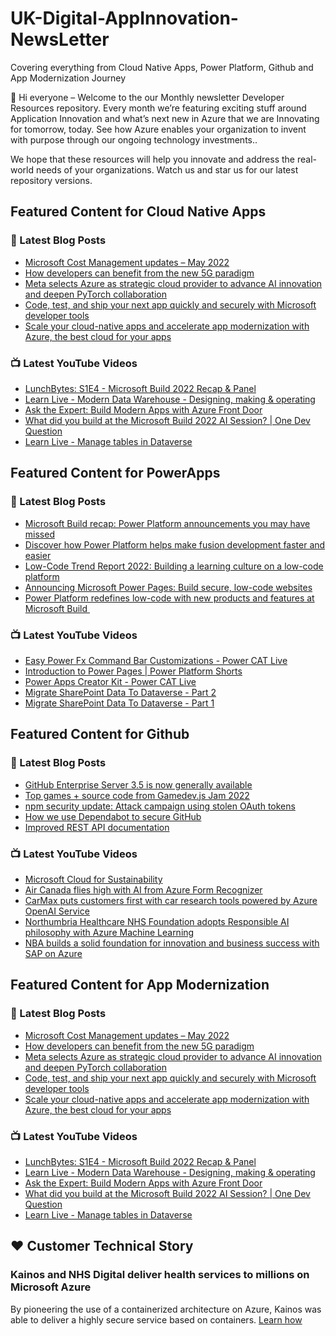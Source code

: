 # UK-Digital-AppInnovation-NewsLetter

Covering everything from Cloud Native Apps, Power Platform, Github and App Modernization Journey

👋 Hi everyone – Welcome to the our Monthly newsletter Developer Resources repository. Every month we’re featuring exciting stuff around Application Innovation and what’s next new in Azure that we are Innovating for tomorrow, today. See how Azure enables your organization to invent with purpose through our ongoing technology investments..


We hope that these resources will help you innovate and address the real-world needs of your organizations. Watch us and star us for our latest repository versions.

## Featured Content for Cloud Native Apps


### 📝 Latest Blog Posts

    
<!-- BLOGCNA:START -->
- [Microsoft Cost Management updates – May 2022](https://azure.microsoft.com/blog/microsoft-cost-management-updates-may-2022/)
- [How developers can benefit from the new 5G paradigm](https://azure.microsoft.com/blog/how-developers-can-benefit-from-the-new-5g-paradigm/)
- [Meta selects Azure as strategic cloud provider to advance AI innovation and deepen PyTorch collaboration](https://azure.microsoft.com/blog/meta-selects-azure-as-strategic-cloud-provider-to-advance-ai-innovation-and-deepen-pytorch-collaboration/)
- [Code, test, and ship your next app quickly and securely with Microsoft developer tools](https://azure.microsoft.com/blog/code-test-and-ship-your-next-app-quickly-and-securely-with-microsoft-developer-tools/)
- [Scale your cloud-native apps and accelerate app modernization with Azure, the best cloud for your apps](https://azure.microsoft.com/blog/scale-your-cloudnative-apps-and-accelerate-app-modernization-with-azure-the-best-cloud-for-your-apps/)
<!-- BLOGCNA:END -->

### 📺 Latest YouTube Videos

 
<!-- YOUTUBECNA:START -->
- [LunchBytes: S1E4 - Microsoft Build 2022 Recap &amp; Panel](https://www.youtube.com/watch?v=KDKa1sOxuSA)
- [Learn Live - Modern Data Warehouse - Designing, making &amp; operating](https://www.youtube.com/watch?v=ui8r3IUdXFY)
- [Ask the Expert: Build Modern Apps with Azure Front Door](https://www.youtube.com/watch?v=strVFJmihlY)
- [What did you build at the Microsoft Build 2022 AI Session? | One Dev Question](https://www.youtube.com/watch?v=Mwav303BwxM)
- [Learn Live - Manage tables in Dataverse](https://www.youtube.com/watch?v=9E6PlRFsh1M)
<!-- YOUTUBECNA:END -->

##  Featured Content for PowerApps
### 📝 Latest Blog Posts
<!-- BLOGPOWER:START -->
- [Microsoft Build recap: Power Platform announcements you may have missed](https://cloudblogs.microsoft.com/powerplatform/2022/05/31/microsoft-build-recap-power-platform-announcements-you-may-have-missed/)
- [Discover how Power Platform helps make fusion development faster and easier](https://cloudblogs.microsoft.com/powerplatform/2022/05/25/discover-how-power-platform-helps-make-fusion-development-faster-and-easier/)
- [Low-Code Trend Report 2022: Building a learning culture on a low-code platform](https://cloudblogs.microsoft.com/powerplatform/2022/05/24/low-code-trend-report-2022-building-a-learning-culture-on-a-low-code-platform/)
- [Announcing Microsoft Power Pages: Build secure, low-code websites](https://powerpages.microsoft.com/blog/announcing-microsoft-power-pages-build-secure-low-code-websites/)
- [Power Platform redefines low-code with new products and features at Microsoft Build ](https://cloudblogs.microsoft.com/powerplatform/2022/05/24/power-platform-redefines-low-code-with-new-products-and-features-at-microsoft-build/)
<!-- BLOGPOWER:END -->
 ### 📺 Latest YouTube Videos
    
<!-- YOUTUBEPOWER:START -->
- [Easy Power Fx Command Bar Customizations - Power CAT Live](https://www.youtube.com/watch?v=4C2b0DDJPhk)
- [Introduction to Power Pages | Power Platform Shorts](https://www.youtube.com/watch?v=BKG9m9Dgr-4)
- [Power Apps Creator Kit - Power CAT Live](https://www.youtube.com/watch?v=UzHghqwaVC4)
- [Migrate SharePoint Data To Dataverse - Part 2](https://www.youtube.com/watch?v=5MZjYcApBSs)
- [Migrate SharePoint Data To Dataverse - Part 1](https://www.youtube.com/watch?v=AnEDYdiFmL0)
<!-- YOUTUBEPOWER:END -->

##  Featured Content for Github
### 📝 Latest Blog Posts
<!-- BLOGGITHUB:START -->
- [GitHub Enterprise Server 3.5 is now generally available](https://github.blog/2022-05-31-github-enterprise-server-3-5-is-now-generally-available/)
- [Top games + source code from Gamedev.js Jam 2022](https://github.blog/2022-05-31-top-games-source-code-from-gamedev-js-jam-2022/)
- [npm security update: Attack campaign using stolen OAuth tokens](https://github.blog/2022-05-26-npm-security-update-oauth-tokens/)
- [How we use Dependabot to secure GitHub](https://github.blog/2022-05-25-how-we-use-dependabot-to-secure-github/)
- [Improved REST API documentation](https://github.blog/2022-05-24-improved-rest-api-documentation/)
<!-- BLOGGITHUB:END -->
### 📺 Latest YouTube Videos
<!-- YOUTUBEGITHUB:START -->
- [Microsoft Cloud for Sustainability](https://www.youtube.com/watch?v=HDYRb-8HXgE)
- [Air Canada flies high with AI from Azure Form Recognizer](https://www.youtube.com/watch?v=NqyZ_7btL5I)
- [CarMax puts customers first with car research tools powered by Azure OpenAI Service](https://www.youtube.com/watch?v=n4KekgD4DdY)
- [Northumbria Healthcare NHS Foundation adopts Responsible AI philosophy with Azure Machine Learning](https://www.youtube.com/watch?v=LRZHcipcweY)
- [NBA builds a solid foundation for innovation and business success with SAP on Azure](https://www.youtube.com/watch?v=gAa3k3UFFsw)
<!-- YOUTUBEGITHUB:END -->
##  Featured Content for App Modernization
### 📝 Latest Blog Posts
<!-- BLOGAPPMOD:START -->
- [Microsoft Cost Management updates – May 2022](https://azure.microsoft.com/blog/microsoft-cost-management-updates-may-2022/)
- [How developers can benefit from the new 5G paradigm](https://azure.microsoft.com/blog/how-developers-can-benefit-from-the-new-5g-paradigm/)
- [Meta selects Azure as strategic cloud provider to advance AI innovation and deepen PyTorch collaboration](https://azure.microsoft.com/blog/meta-selects-azure-as-strategic-cloud-provider-to-advance-ai-innovation-and-deepen-pytorch-collaboration/)
- [Code, test, and ship your next app quickly and securely with Microsoft developer tools](https://azure.microsoft.com/blog/code-test-and-ship-your-next-app-quickly-and-securely-with-microsoft-developer-tools/)
- [Scale your cloud-native apps and accelerate app modernization with Azure, the best cloud for your apps](https://azure.microsoft.com/blog/scale-your-cloudnative-apps-and-accelerate-app-modernization-with-azure-the-best-cloud-for-your-apps/)
<!-- BLOGAPPMOD:END -->
### 📺 Latest YouTube Videos
<!-- YOUTUBEAPPMOD:START -->
- [LunchBytes: S1E4 - Microsoft Build 2022 Recap &amp; Panel](https://www.youtube.com/watch?v=KDKa1sOxuSA)
- [Learn Live - Modern Data Warehouse - Designing, making &amp; operating](https://www.youtube.com/watch?v=ui8r3IUdXFY)
- [Ask the Expert: Build Modern Apps with Azure Front Door](https://www.youtube.com/watch?v=strVFJmihlY)
- [What did you build at the Microsoft Build 2022 AI Session? | One Dev Question](https://www.youtube.com/watch?v=Mwav303BwxM)
- [Learn Live - Manage tables in Dataverse](https://www.youtube.com/watch?v=9E6PlRFsh1M)
<!-- YOUTUBEAPPMOD:END -->


## ♥️ Customer Technical Story 

### Kainos and NHS Digital deliver health services to millions on Microsoft Azure

By pioneering the use of a containerized architecture on Azure, Kainos was able to deliver a highly secure service based on containers. [Learn how](https://customers.microsoft.com/en-us/story/1368348549535774520-kainos-and-nhs-digital-deliver-health-services-to-millions-on-microsoft-azure)

